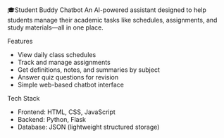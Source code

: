 🎓Student Buddy Chatbot
An AI-powered assistant designed to help students manage their academic tasks like schedules, assignments, and study materials—all in one place.

Features
- View daily class schedules
- Track and manage assignments
- Get definitions, notes, and summaries by subject
- Answer quiz questions for revision
- Simple web-based chatbot interface

Tech Stack
- Frontend: HTML, CSS, JavaScript  
- Backend: Python, Flask  
- Database: JSON (lightweight structured storage)
